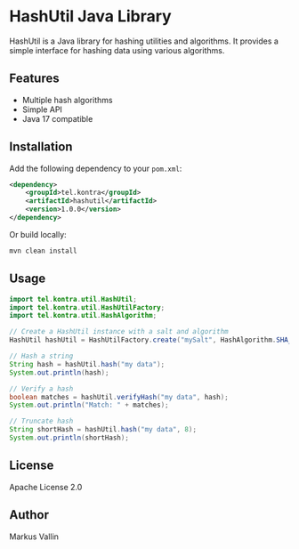 # HashUtil Java Library

HashUtil is a Java library for hashing utilities and algorithms. It provides a simple interface for hashing data using various algorithms.

## Features

- Multiple hash algorithms
- Simple API
- Java 17 compatible

## Installation

Add the following dependency to your `pom.xml`:

```xml
<dependency>
    <groupId>tel.kontra</groupId>
    <artifactId>hashutil</artifactId>
    <version>1.0.0</version>
</dependency>
```

Or build locally:

```sh
mvn clean install
```

## Usage


```java
import tel.kontra.util.HashUtil;
import tel.kontra.util.HashUtilFactory;
import tel.kontra.util.HashAlgorithm;

// Create a HashUtil instance with a salt and algorithm
HashUtil hashUtil = HashUtilFactory.create("mySalt", HashAlgorithm.SHA_256);

// Hash a string
String hash = hashUtil.hash("my data");
System.out.println(hash);

// Verify a hash
boolean matches = hashUtil.verifyHash("my data", hash);
System.out.println("Match: " + matches);

// Truncate hash
String shortHash = hashUtil.hash("my data", 8);
System.out.println(shortHash);
```

## License

Apache License 2.0

## Author

Markus Vallin
